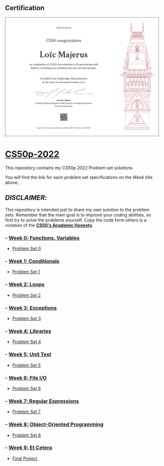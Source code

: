 ## Certification

[![CS50P Certificate](certificate/CS50P.png)](https://certificates.cs50.io/c238c9de-df00-4943-bbd8-c42ac2195bb7.pdf?size=letter)


# [CS50p-2022](https://cs50.harvard.edu/python/2022/)
This repository contains my CS50p 2022 Problem set solutions.

You will find the link for each problem set specifications on the _Week_ title above.

## _DISCLAIMER_:

This repository is intended just to share my own solution to the problem sets. Remember that the main goal is to improve your coding abilities, so first try to solve the problems yourself. Copy the code form others is a violation of the [__CS50's Academic Honesty__](https://cs50.harvard.edu/python/2022/honesty/).

### - [Week 0: Functions, Variables](https://cs50.harvard.edu/python/2022/weeks/0/)
* [Problem Set 0](/pset0)

### - [Week 1: Conditionals](https://cs50.harvard.edu/python/2022/weeks/1/)
* [Problem Set 1](/pset1)

### - [Week 2: Loops](https://cs50.harvard.edu/python/2022/weeks/2/)
* [Problem Set 2](/pset2)

### - [Week 3: Exceptions](https://cs50.harvard.edu/python/2022/weeks/3/)
* [Problem Set 3](/pset3)

### - [Week 4: Libraries](https://cs50.harvard.edu/python/2022/weeks/4/)
* [Problem Set 4](/pset4)

### - [Week 5: Unit Test](https://cs50.harvard.edu/python/2022/weeks/5/)
* [Problem Set 5](/pset5)

### - [Week 6: File I/O](https://cs50.harvard.edu/python/2022/weeks/6/)
* [Problem Set 6](/pset6)

### - [Week 7: Regular Expressions](https://cs50.harvard.edu/python/2022/weeks/7/)
* [Problem Set 7](/pset7)

### - [Week 8: Object-Oriented Programming](https://cs50.harvard.edu/python/2022/weeks/8/)
* [Problem Set 8](/pset8)

### - [Week 9: Et Cetera](https://cs50.harvard.edu/python/2022/weeks/9/)
* [Final Project](/project)
